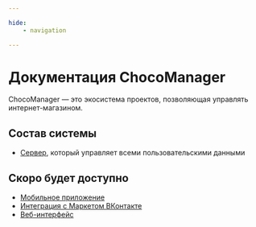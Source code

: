 ```yaml
---

hide:
    - navigation

---
```


# Документация ChocoManager

ChocoManager — это экосистема проектов, позволяющая управлять интернет-магазином.

## Состав системы

- [Сервер](server/index.md), который управляет всеми пользовательскими данными

## Скоро будет доступно

- [Мобильное приложение](mobile/index.md)
- [Интеграция с Маркетом ВКонтакте](market/index.md)
- [Веб-интерфейс](web/index.md)
